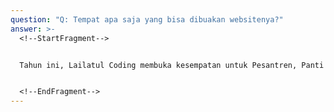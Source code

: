 ```yaml
---
question: "Q: Tempat apa saja yang bisa dibuakan websitenya?"
answer: >-
  <!--StartFragment-->


  Tahun ini, Lailatul Coding membuka kesempatan untuk Pesantren, Panti Asuhan, serta yang tergolong kepada rumah ibadah seperti: Masjid, Gereja, Klenteng, Pura, dan Wihara.


  <!--EndFragment-->
---
```

